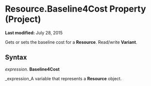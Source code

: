 
# Resource.Baseline4Cost Property (Project)

 **Last modified:** July 28, 2015

Gets or sets the baseline cost for a  **Resource**. Read/write  **Variant**.

## Syntax

 _expression_. **Baseline4Cost**

 _expression_A variable that represents a  **Resource** object.

